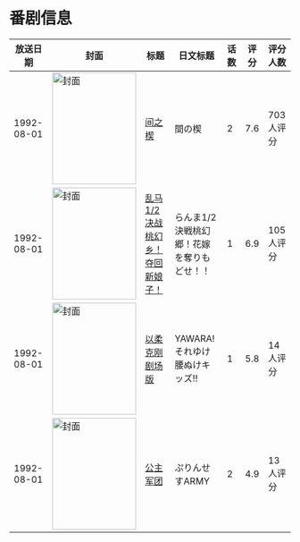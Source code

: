 # 番剧信息

|放送日期|封面|标题|日文标题|话数|评分|评分人数|
|---|---|---|---|---|---|---|
|1992-08-01|<img src="//lain.bgm.tv/pic/cover/c/b5/b0/2909_9CDc5.jpg" alt="封面" style="width:150px;height:200px;object-fit:cover;">|[间之楔](https://bangumi.tv/subject/2909)|間の楔|2|7.6|703人评分|
|1992-08-01|<img src="//lain.bgm.tv/pic/cover/c/1e/88/22509_1OHa8.jpg" alt="封面" style="width:150px;height:200px;object-fit:cover;">|[乱马1/2 决战桃幻乡！夺回新娘子！](https://bangumi.tv/subject/22509)|らんま1/2 決戦桃幻郷！花嫁を奪りもどせ！！|1|6.9|105人评分|
|1992-08-01|<img src="//lain.bgm.tv/pic/cover/c/b7/dc/68572_LN1wl.jpg" alt="封面" style="width:150px;height:200px;object-fit:cover;">|[以柔克刚 剧场版](https://bangumi.tv/subject/68572)|YAWARA! それゆけ腰ぬけキッズ!!|1|5.8|14人评分|
|1992-08-01|<img src="//lain.bgm.tv/pic/cover/c/60/1d/77606_0C1cV.jpg" alt="封面" style="width:150px;height:200px;object-fit:cover;">|[公主军团](https://bangumi.tv/subject/77606)|ぷりんせすARMY|2|4.9|13人评分|
